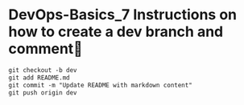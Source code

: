 # DevOps-Basics_7 Instructions on how to create a dev branch and comment🚀

```markdown
git checkout -b dev
git add README.md
git commit -m "Update README with markdown content"
git push origin dev
```
